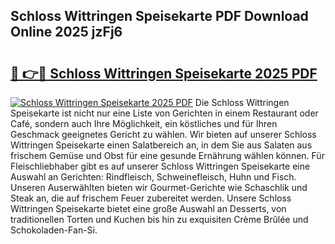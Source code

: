 ## Schloss Wittringen Speisekarte PDF Download Online 2025 jzFj6

# <h2><a href="http://gc8mzt3.nevu.top/?p=Schloss+Wittringen+Speisekarte">🔗 👉🔴 Schloss Wittringen Speisekarte 2025 PDF</a></h2>

[![Schloss Wittringen Speisekarte 2025 PDF](https://i.imgur.com/dBaPXMq.png)](http://gc8mzt3.nevu.top/?p=Schloss+Wittringen+Speisekarte)
Die Schloss Wittringen Speisekarte ist nicht nur eine Liste von Gerichten in einem Restaurant oder Café, sondern auch Ihre Möglichkeit, ein köstliches und für Ihren Geschmack geeignetes Gericht zu wählen. Wir bieten auf unserer Schloss Wittringen Speisekarte einen Salatbereich an, in dem Sie aus Salaten aus frischem Gemüse und Obst für eine gesunde Ernährung wählen können. Für Fleischliebhaber gibt es auf unserer Schloss Wittringen Speisekarte eine Auswahl an Gerichten: Rindfleisch, Schweinefleisch, Huhn und Fisch. Unseren Auserwählten bieten wir Gourmet-Gerichte wie Schaschlik und Steak an, die auf frischem Feuer zubereitet werden. Unsere Schloss Wittringen Speisekarte bietet eine große Auswahl an Desserts, von traditionellen Torten und Kuchen bis hin zu exquisiten Crème Brûlée und Schokoladen-Fan-Si.
